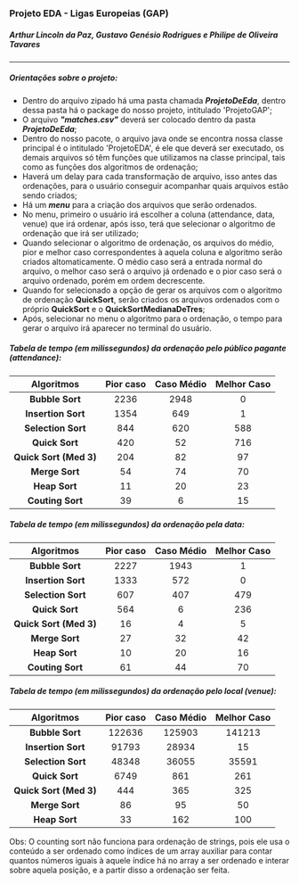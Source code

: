 ### Projeto EDA - Ligas Europeias (GAP)

#####  _Arthur Lincoln da Paz, Gustavo Genésio Rodrigues e Philipe de Oliveira Tavares_

---

##### Orientações sobre o projeto:

- Dentro do arquivo zipado há uma pasta chamada ***ProjetoDeEda***, dentro dessa pasta há o package do nosso projeto, intitulado 'ProjetoGAP';
- O arquivo ***"matches.csv"*** deverá ser colocado dentro da pasta ***ProjetoDeEda***;
- Dentro do nosso pacote, o arquivo java onde se encontra nossa classe principal é o intitulado 'ProjetoEDA', é ele que deverá ser executado, os demais
arquivos só têm funções que utilizamos na classe principal, tais como as funções dos algoritmos de ordenação;
- Haverá um delay para cada transformação de arquivo, isso antes das ordenações, para o usuário conseguir acompanhar quais arquivos estão sendo criados;
- Há um ***menu*** para a criação dos arquivos que serão ordenados. 
- No menu, primeiro o usuário irá escolher a coluna (attendance, data, venue) que irá ordenar, após isso, terá que selecionar o algoritmo de ordenação que irá ser utilizado;
- Quando selecionar o algoritmo de ordenação, os arquivos do médio, pior e melhor caso correspondentes à aquela coluna e algoritmo serão criados altomaticamente.
O médio caso será a entrada normal do arquivo, o melhor caso será o arquivo já ordenado e o pior caso será o arquivo ordenado, porém em ordem decrescente.
- Quando for selecionado a opção de gerar os arquivos com o algoritmo de ordenação **QuickSort**, serão criados os arquivos ordenados com o próprio **QuickSort** e o **QuickSortMedianaDeTres**;
- Após, selecionar no menu o algoritmo para o ordenação, o tempo para gerar o arquivo irá aparecer no terminal do usuário.



##### Tabela de tempo (em milissegundos) da ordenação pelo público pagante (attendance):

|       Algoritmos       | Pior caso | Caso Médio | Melhor Caso |
| :--------------------: | :-------: | :--------: | :---------: |
|    **Bubble Sort**     |   2236    |    2948    |      0      |
|   **Insertion Sort**   |   1354    |    649     |      1      |
|   **Selection Sort**   |    844    |    620     |     588     |
|     **Quick Sort**     |    420    |     52     |     716     |
| **Quick Sort (Med 3)** |    204    |     82     |     97      |
|     **Merge Sort**     |    54     |     74     |     70      |
|     **Heap Sort**      |    11     |     20     |     23      |
|    **Couting Sort**    |    39     |     6      |     15      |



##### Tabela de tempo (em milissegundos) da ordenação pela data:

|       Algoritmos       | Pior caso | Caso Médio | Melhor Caso |
| :--------------------: | :-------: | :--------: | :---------: |
|    **Bubble Sort**     |   2227    |    1943    |      1      |
|   **Insertion Sort**   |   1333    |    572     |      0      |
|   **Selection Sort**   |    607    |    407     |     479     |
|     **Quick Sort**     |    564    |     6      |     236     |
| **Quick Sort (Med 3)** |    16     |     4      |      5      |
|     **Merge Sort**     |    27     |     32     |     42      |
|     **Heap Sort**      |    10     |     20     |     16      |
|    **Couting Sort**    |    61     |     44     |     70      |



##### Tabela de tempo (em milissegundos) da ordenação pelo local (venue):

|       Algoritmos       | Pior caso | Caso Médio | Melhor Caso |
| :--------------------: | :-------: | :--------: | :---------: |
|    **Bubble Sort**     |  122636   |   125903   |   141213    |
|   **Insertion Sort**   |   91793   |   28934    |     15      |
|   **Selection Sort**   |   48348   |   36055    |    35591    |
|     **Quick Sort**     |   6749    |    861     |     261     |
| **Quick Sort (Med 3)** |    444    |    365     |     325     |
|     **Merge Sort**     |    86     |     95     |     50      |
|     **Heap Sort**      |    33     |    162     |     100     |

Obs: O counting sort não funciona para ordenação de strings, pois ele usa o conteúdo a ser ordenado como índices de um array auxiliar para contar quantos números iguais à aquele índice há no array a ser ordenado e interar sobre aquela posição, e a partir disso a ordenação ser feita.

[^Criadores]: Arthur, Gustavo e Philipe (Estrutura de Dados 2022.1)
